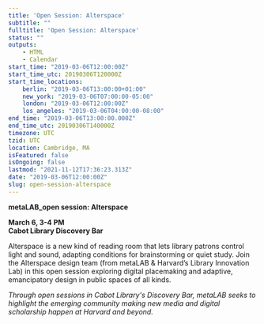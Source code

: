 ```yaml
---
title: 'Open Session: Alterspace'
subtitle: ""
fulltitle: 'Open Session: Alterspace'
status: ""
outputs:
    - HTML
    - Calendar
start_time: "2019-03-06T12:00:00Z"
start_time_utc: 20190306T120000Z
start_time_locations:
    berlin: "2019-03-06T13:00:00+01:00"
    new_york: "2019-03-06T07:00:00-05:00"
    london: "2019-03-06T12:00:00Z"
    los_angeles: "2019-03-06T04:00:00-08:00"
end_time: "2019-03-06T13:00:00.000Z"
end_time_utc: 20190306T140000Z
timezone: UTC
tzid: UTC
location: Cambridge, MA
isFeatured: false
isOngoing: false
lastmod: "2021-11-12T17:36:23.313Z"
date: "2019-03-06T12:00:00Z"
slug: open-session-alterspace
---
```

**metaLAB_open session: Alterspace**

**March 6, 3-4 PM<br />
Cabot Library Discovery Bar**

Alterspace is a new kind of reading room that lets library patrons control light and sound, adapting conditions for brainstorming or quiet study. Join the Alterspace design team (from metaLAB & Harvard’s Library Innovation Lab) in this open session exploring digital placemaking and adaptive, emancipatory design in public spaces of all kinds.

*Through open sessions in Cabot Library's Discovery Bar, metaLAB seeks to highlight the emerging community making new media and digital scholarship happen at Harvard and beyond.*